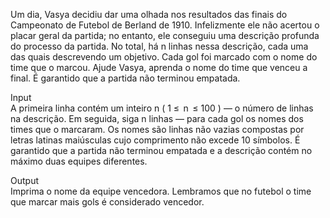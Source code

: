 Um dia, Vasya decidiu dar uma olhada nos resultados das finais do Campeonato de Futebol de Berland de 1910. Infelizmente ele não acertou o placar geral da partida; no entanto, ele conseguiu uma descrição profunda do processo da partida. No total, há n linhas nessa descrição, cada uma das quais descrevendo um objetivo. Cada gol foi marcado com o nome do time que o marcou. Ajude Vasya, aprenda o nome do time que venceu a final. É garantido que a partida não terminou empatada.

Input  
A primeira linha contém um inteiro n ( 1 ≤  n  ≤ 100 ) — o número de linhas na descrição. Em seguida, siga n linhas — para cada gol os nomes dos times que o marcaram. Os nomes são linhas não vazias compostas por letras latinas maiúsculas cujo comprimento não excede 10 símbolos. É garantido que a partida não terminou empatada e a descrição contém no máximo duas equipes diferentes.

Output  
Imprima o nome da equipe vencedora. Lembramos que no futebol o time que marcar mais gols é considerado vencedor.
